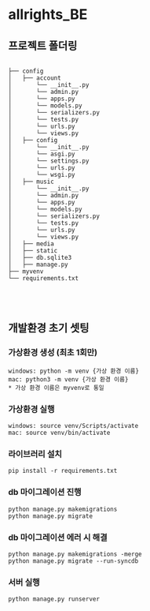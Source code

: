 # allrights_BE

## 프로젝트 폴더링

```

├── config
│   ├── account
│       └── __init__.py
│       └── admin.py
│       └── apps.py
│       └── models.py
│       └── serializers.py
│       └── tests.py
│       └── urls.py
│       └── views.py
│   ├── config
│       └── __init__.py
│       └── asgi.py
│       └── settings.py
│       └── urls.py
│       └── wsgi.py
│   ├── music
│       └── __init__.py
│       └── admin.py
│       └── apps.py
│       └── models.py
│       └── serializers.py
│       └── tests.py
│       └── urls.py
│       └── views.py
│   ├── media
│   ├── static
│   ├── db.sqlite3
│   ├── manage.py
├── myvenv
└── requirements.txt
```
<br>
<br>

## 개발환경 초기 셋팅
### 가상환경 생성 (최초 1회만)
    windows: python -m venv {가상 환경 이름}
    mac: python3 -m venv {가상 환경 이름}
    * 가상 환경 이름은 myvenv로 통일

### 가상환경 실행 
    windows: source venv/Scripts/activate
    mac: source venv/bin/activate


### 라이브러리 설치
    pip install -r requirements.txt

### db 마이그레이션 진행
    python manage.py makemigrations
    python manage.py migrate

### db 마이그레이션 에러 시 해결
    python manage.py makemigrations -merge
    python manage.py migrate --run-syncdb

### 서버 실행
    python manage.py runserver